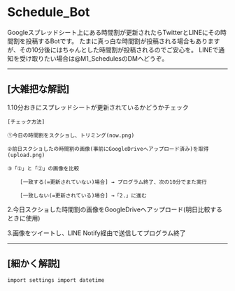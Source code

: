 # Schedule_Bot
Googleスプレッドシート上にある時間割が更新されたらTwitterとLINEにその時間割を投稿するBotです。
たまに真っ白な時間割が投稿される場合もありますが、その10分後にはちゃんとした時間割が投稿されるのでご安心を。
LINEで通知を受け取りたい場合は@M1_SchedulesのDMへどうぞ。


--------------------------------------------------------------------------------------
## [大雑把な解説]
1.10分おきにスプレッドシートが更新されているかどうかチェック

    [チェック方法]
      
	①今日の時間割をスクショし、トリミング(now.png)
	
	②前日スクショしたの時間割の画像(事前にGoogleDriveへアップロード済み)を取得(upload.png)
	
	③「①」と「②」の画像を比較
	
		[一致する(=更新されていない)場合] → プログラム終了、次の10分でまた実行
		
		[一致しない(=更新されている)場合] →「2.」に進む
		

2.今日スクショした時間割の画像をGoogleDriveへアップロード(明日比較するときに使用)



3.画像をツイートし、LINE Notify経由で送信してプログラム終了

--------------------------------------------------------------------------------------
## [細かく解説]
`import settings
import datetime`

